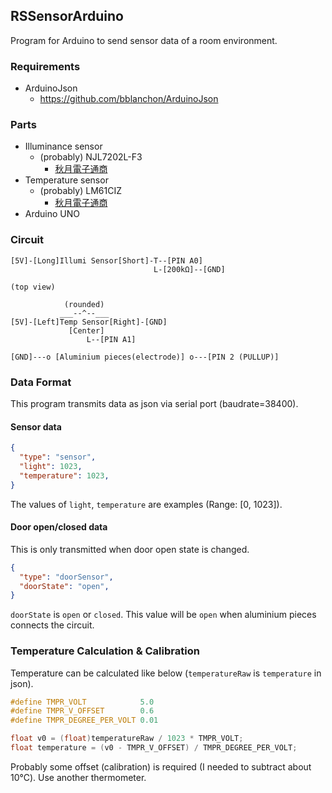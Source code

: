 
## RSSensorArduino
Program for Arduino to send sensor data of a room environment.

### Requirements
- ArduinoJson
  - https://github.com/bblanchon/ArduinoJson

### Parts
- Illuminance sensor
  - (probably) NJL7202L-F3
    - [秋月電子通商](http://akizukidenshi.com/catalog/g/gI-08910/)
- Temperature sensor
  - (probably) LM61CIZ
    - [秋月電子通商](http://akizukidenshi.com/catalog/g/gI-11160/)
- Arduino UNO

### Circuit
```
[5V]-[Long]Illumi Sensor[Short]-T--[PIN A0]
                                L-[200kΩ]--[GND]
```

```
(top view)

            (rounded)
           ___--^--___
[5V]-[Left]Temp Sensor[Right]-[GND]
             [Center]
                 L--[PIN A1]
```

```
[GND]---o [Aluminium pieces(electrode)] o---[PIN 2 (PULLUP)]
```

### Data Format
This program transmits data as json via serial port (baudrate=38400).

#### Sensor data
```json
{
  "type": "sensor",
  "light": 1023,
  "temperature": 1023,
}
```

The values of `light`, `temperature` are examples (Range: [0, 1023]).

#### Door open/closed data
This is only transmitted when door open state is changed.

```json
{
  "type": "doorSensor",
  "doorState": "open",
}
```

`doorState` is `open` or `closed`. This value will be `open` when aluminium pieces connects the circuit.

### Temperature Calculation & Calibration
Temperature can be calculated like below (`temperatureRaw` is `temperature` in json).

```c
#define TMPR_VOLT            5.0
#define TMPR_V_OFFSET        0.6
#define TMPR_DEGREE_PER_VOLT 0.01

float v0 = (float)temperatureRaw / 1023 * TMPR_VOLT;
float temperature = (v0 - TMPR_V_OFFSET) / TMPR_DEGREE_PER_VOLT;
```

Probably some offset (calibration) is required (I needed to subtract about 10℃). Use another thermometer.
